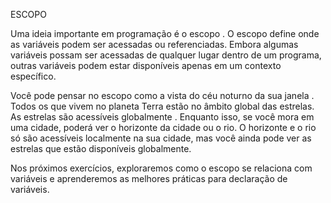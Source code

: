 ESCOPO

Uma ideia importante em programação é o escopo . O escopo define onde as variáveis ​​podem ser acessadas ou referenciadas. Embora algumas variáveis ​​possam ser acessadas de qualquer lugar dentro de um programa, outras variáveis ​​podem estar disponíveis apenas em um contexto específico.

Você pode pensar no escopo como a vista do céu noturno da sua janela . Todos os que vivem no planeta Terra estão no âmbito global das estrelas. As estrelas são acessíveis globalmente . Enquanto isso, se você mora em uma cidade, poderá ver o horizonte da cidade ou o rio. O horizonte e o rio só são acessíveis localmente na sua cidade, mas você ainda pode ver as estrelas que estão disponíveis globalmente.

Nos próximos exercícios, exploraremos como o escopo se relaciona com variáveis ​​e aprenderemos as melhores práticas para declaração de variáveis.